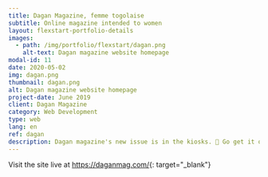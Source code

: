 ```yaml
---
title: Dagan Magazine, femme togolaise
subtitle: Online magazine intended to women
layout: flexstart-portfolio-details
images:
  - path: /img/portfolio/flexstart/dagan.png
    alt-text: Dagan magazine website homepage
modal-id: 11
date: 2020-05-02
img: dagan.png
thumbnail: dagan.png
alt: Dagan magazine website homepage
project-date: June 2019
client: Dagan Magazine
category: Web Development
type: web
lang: en
ref: dagan
description: Dagan magazine's new issue is in the kiosks. 🥰 Go get it quickly in booths. and don't hesitate to tag us (in the comments or in story) with your favorite magazine, we're sharing everything again 📽 Enjoy your reading!
---
```


Visit the site live at <https://daganmag.com/>{: target="\_blank"}
